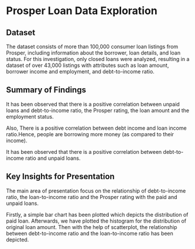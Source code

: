 # Prosper Loan Data Exploration 



## Dataset

The dataset consists of more than 100,000 consumer loan listings from Prosper, including information about the borrower, loan details, and loan status. For this investigation, only closed loans were analyzed, resulting in a dataset of over 43,000 listings with attributes such as loan amount, borrower income and employment, and debt-to-income ratio.


## Summary of Findings

It has been observed that there is a positive correlation between unpaid loans and debt-to-income ratio, the Prosper rating, the loan amount and the employment status.

Also, There is a positive correlation between debt income and loan income ratio.Hence, people are borrowing more money (as compared to their income).

It has been observed that there is a positive correlation between debt-to-income ratio and unpaid loans.

## Key Insights for Presentation
 
The main area of presentation focus on the relationship of debt-to-income ratio, the loan-to-income ratio and the Prosper rating with the paid and unpaid loans.

Firstly, a simple bar chart has been plotted which depicts the distribution of paid loan. Afterwards, we have plotted the histogram for the distribution of original loan amount. Then with the help of scatterplot, the relationship between debt-to-income ratio and the loan-to-income ratio has been depicted.
